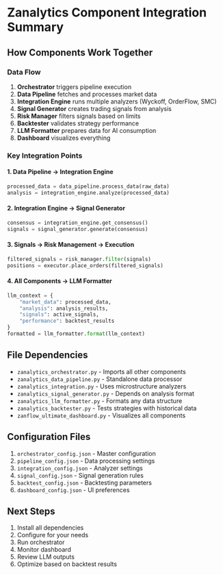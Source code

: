 # Zanalytics Component Integration Summary

## How Components Work Together

### Data Flow
1. **Orchestrator** triggers pipeline execution
2. **Data Pipeline** fetches and processes market data
3. **Integration Engine** runs multiple analyzers (Wyckoff, OrderFlow, SMC)
4. **Signal Generator** creates trading signals from analysis
5. **Risk Manager** filters signals based on limits
6. **Backtester** validates strategy performance
7. **LLM Formatter** prepares data for AI consumption
8. **Dashboard** visualizes everything

### Key Integration Points

#### 1. Data Pipeline → Integration Engine
```python
processed_data = data_pipeline.process_data(raw_data)
analysis = integration_engine.analyze(processed_data)
```

#### 2. Integration Engine → Signal Generator
```python
consensus = integration_engine.get_consensus()
signals = signal_generator.generate(consensus)
```

#### 3. Signals → Risk Management → Execution
```python
filtered_signals = risk_manager.filter(signals)
positions = executor.place_orders(filtered_signals)
```

#### 4. All Components → LLM Formatter
```python
llm_context = {
    "market_data": processed_data,
    "analysis": analysis_results,
    "signals": active_signals,
    "performance": backtest_results
}
formatted = llm_formatter.format(llm_context)
```

## File Dependencies

- `zanalytics_orchestrator.py` - Imports all other components
- `zanalytics_data_pipeline.py` - Standalone data processor
- `zanalytics_integration.py` - Uses microstructure analyzers
- `zanalytics_signal_generator.py` - Depends on analysis format
- `zanalytics_llm_formatter.py` - Formats any data structure
- `zanalytics_backtester.py` - Tests strategies with historical data
- `zanflow_ultimate_dashboard.py` - Visualizes all components

## Configuration Files

1. `orchestrator_config.json` - Master configuration
2. `pipeline_config.json` - Data processing settings
3. `integration_config.json` - Analyzer settings
4. `signal_config.json` - Signal generation rules
5. `backtest_config.json` - Backtesting parameters
6. `dashboard_config.json` - UI preferences

## Next Steps

1. Install all dependencies
2. Configure for your needs
3. Run orchestrator
4. Monitor dashboard
5. Review LLM outputs
6. Optimize based on backtest results
